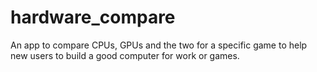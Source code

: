 # hardware_compare
An app to compare CPUs, GPUs and the two for a specific game to help new users to build a good computer for work or games.
